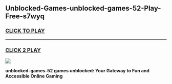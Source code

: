 
## Unblocked-Games-unblocked-games-52-Play-Free-s7wyq
<h3>
<a href="https://premium76.site?title=unblocked-games-52&ref=17A">CLICK TO PLAY</a></h3>
<hr>

<h3>
<a href="https://premium76.site?title=unblocked-games-52&ref=17A">CLICK 2 PLAY</a>
  
</h3>

<a href="https://premium76.site?title=unblocked-games-52&ref=17A"><img src="https://clearcache.store/games.png"></a>


**unblocked-games-52 games unblocked: Your Gateway to Fun and Accessible Online Gaming**
